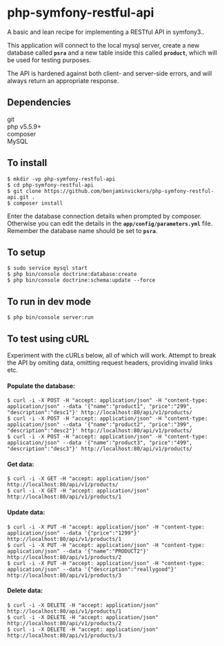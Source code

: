 # php-symfony-restful-api
A basic and lean recipe for implementing a RESTful API in symfony3..

This application will connect to the local mysql server, create a new database
called <strong><code>psra</code></strong> and a new table inside this called
<strong><code>product</code></strong>, which will be used for testing purposes.

The API is hardened against both client- and server-side errors, and will always
return an appropriate response.


Dependencies
-
git  
php v5.5.9+  
composer  
MySQL


To install
-
```
$ mkdir -vp php-symfony-restful-api  
$ cd php-symfony-restful-api  
$ git clone https://github.com/benjaminvickers/php-symfony-restful-api.git .  
$ composer install
```
Enter the database connection details when prompted by composer. Otherwise you
can edit the details in the <strong><code>app/config/parameters.yml</code></strong> 
file. Remember the database name should be set to <strong><code>psra</code></strong>.


To setup
-
```
$ sudo service mysql start
$ php bin/console doctrine:database:create  
$ php bin/console doctrine:schema:update --force
```


To run in dev mode
-
```
$ php bin/console server:run
```


To test using cURL
-
Experiment with the cURLs below, all of which will work. Attempt to break the
API by omiting data, omitting request headers, providing invalid links etc.

#### Populate the database:
```
$ curl -i -X POST -H "accept: application/json" -H "content-type: application/json" --data '{"name":"product1", "price":"299", "description":"desc1"}' http://localhost:80/api/v1/products/  
$ curl -i -X POST -H "accept: application/json" -H "content-type: application/json" --data '{"name":"product2", "price":"399", "description":"desc2"}' http://localhost:80/api/v1/products/  
$ curl -i -X POST -H "accept: application/json" -H "content-type: application/json" --data '{"name":"product3", "price":"499", "description":"desc3"}' http://localhost:80/api/v1/products/  
```

#### Get data:
```
$ curl -i -X GET -H "accept: application/json" http://localhost:80/api/v1/products/  
$ curl -i -X GET -H "accept: application/json" http://localhost:80/api/v1/products/1    
```

#### Update data:
```
$ curl -i -X PUT -H "accept: application/json" -H "content-type: application/json" --data '{"price":"1299"}' http://localhost:80/api/v1/products/1  
$ curl -i -X PUT -H "accept: application/json" -H "content-type: application/json" --data '{"name":"PRODUCT2"}' http://localhost:80/api/v1/products/2  
$ curl -i -X PUT -H "accept: application/json" -H "content-type: application/json" --data '{"description":"reallygood"}' http://localhost:80/api/v1/products/3
```

#### Delete data:
```
$ curl -i -X DELETE -H "accept: application/json" http://localhost:80/api/v1/products/1  
$ curl -i -X DELETE -H "accept: application/json" http://localhost:80/api/v1/products/2  
$ curl -i -X DELETE -H "accept: application/json" http://localhost:80/api/v1/products/3
```
